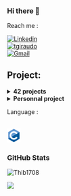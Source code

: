 ### Hi there 👋

Reach me :
<p>

  [![Linkedin](https://img.shields.io/static/v1?label=&message=Linkedin&color=0A66C2&logo=linkedin)]([https://](https://www.linkedin.com/in/thibault-giraudon-547913240/))<br>
  [![tgiraudo](https://img.shields.io/static/v1?label=&message=tgiraudo&color=000000&logo=42)](https://profile.intra.42.fr/users/tgiraudo)<br>
  [![Gmail](https://img.shields.io/static/v1?label=&message=Gmail&color=%23808080&logo=gmail)](mailto:thibault.giraudon@gmail.com)
</p>

## Project:
<p>
 
[l1]: https://github.com/Thib1708/libft
[l2]: https://github.com/Thib1708/ft_printf
[l3]: https://github.com/Thib1708/get_next_line
[l4]: https://github.com/Thib1708/fdf
[l5]: https://github.com/Thib1708/push_swap
[l6]: https://github.com/Thib1708/pipex
[l7]: https://github.com/Thib1708/minishell
[l8]: https://github.com/Thib1708/philo
[l9]: https://github.com/Thib1708/Basket

<details close>
  <summary><b>42 projects</b></summary>
 
   * [<kbd>Libft](l1) <img height="13" width="13" src="https://github.com/devicons/devicon/blob/master/icons/c/c-original.svg" alt="c">
   * [<kbd>ft_printf](l2) <img height="13" width="13" src="https://github.com/devicons/devicon/blob/master/icons/c/c-original.svg" alt="c">
   * [<kbd>Get_next_line](l3) <img height="13" width="13" src="https://github.com/devicons/devicon/blob/master/icons/c/c-original.svg" alt="c">
   * [<kbd>Fdf](l4) <img height="13" width="13" src="https://github.com/devicons/devicon/blob/master/icons/c/c-original.svg" alt="c">
   * [<kbd>Push_swap](l5) <img height="13" width="13" src="https://github.com/devicons/devicon/blob/master/icons/c/c-original.svg" alt="c">
   * [<kbd>Pipex](l6) <img height="13" width="13" src="https://github.com/devicons/devicon/blob/master/icons/c/c-original.svg" alt="c">
   * [<kbd>Minishell](l7) <img height="13" width="13" src="https://github.com/devicons/devicon/blob/master/icons/c/c-original.svg" alt="c">
   * [<kbd>Philosophers](l8) <img height="13" width="13" src="https://github.com/devicons/devicon/blob/master/icons/c/c-original.svg" alt="c">
 </details>
 
<details close>
  <summary><b>Personnal project</b></summary>
 
   * [<kbd>Basket](l9) <img height="15" width="13" src="https://github.com/Thib1708/Thib1708/blob/main/assets/swift-icon.svg" alt="swift">
 </details>
</p>
Language : 
<p><br>
  <img height="32" width="32" src="https://github.com/devicons/devicon/blob/master/icons/c/c-original.svg" alt="c">
</p>

### GitHub Stats   

<p><img src="https://github-readme-stats.vercel.app/api?username=Thib1708&show_icons=true&theme=cobalt" alt="Thib1708" />
<p><img src="https://github-readme-stats.vercel.app/api/top-langs/?username=Thib1708&layout=compact&count_private=true&theme=cobalt" />
